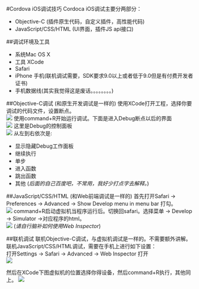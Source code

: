 #Cordova iOS调试技巧
Cordoca iOS调试主要分两部分：<br>

- Objective-C (插件原生代码，自定义插件，高性能代码)
- JavaScript/CSS/HTML (UI界面，插件JS api接口)

##调试环境及工具

- 系统Mac OS X
- 工具 XCode
- Safari
- iPhone 手机(联机调试需要，SDK要求9.0以上或者低于9.0但是有付费开发者证书)
- 手机数据线(其实我觉得这是废话。。。。。。。。)

##Objective-C调试 (和原生开发调试是一样的)
使用XCode打开工程，选择你要调试的代码文件，设置断点。<br>
![](https://github.com/CordovaCn/CordovaCn/blob/master/imgs/Screen%20Shot%202016-03-19%20at%20%E4%B8%8B%E5%8D%8812.04.07.png)
使用command+R开始运行调试。下面是进入Debug断点以后的界面<br>
![](https://github.com/CordovaCn/CordovaCn/blob/master/imgs/Screen%20Shot%202016-03-19%20at%20%E4%B8%8B%E5%8D%8812.04.24.png)
这里是Debug的控制面板<br>
![](https://github.com/CordovaCn/CordovaCn/blob/master/imgs/Screen%20Shot%202016-03-19%20at%20%E4%B8%8B%E5%8D%8812.04.42.png)
从左到右依次是:<br>

- 显示隐藏Debug工作面板
- 继续执行
- 单步
- 进入函数
- 跳出函数
- 其他 (*后面的自己百度吧，不常用，我好少打点字去解释。*)

##JavaScript/CSS/HTML (和Web前端调试是一样的)
首先打开Safari -> Preferences -> Advanced -> Show Develop menu in menu bar 打勾。<br>
![](https://github.com/CordovaCn/CordovaCn/blob/master/imgs/Screen%20Shot%202016-03-19%20at%20%E4%B8%8B%E5%8D%8812.12.52.png)
command+R启动虚拟机当程序运行后。切换回safari。选择菜单 -> Develop -> Simulator ->对应程序的html。<br>
![](https://github.com/CordovaCn/CordovaCn/blob/master/imgs/Screen%20Shot%202016-03-19%20at%20%E4%B8%8B%E5%8D%8812.15.41.png)
(*请自行脑补如何使用Web Inspector*)

##联机调试
联机Objective-C调试，与虚拟机调试是一样的。不需要额外讲解。<br>
联机JavaScript/CSS/HTML调试，需要在手机上进行如下设置：<br>
打开Settings -> Safari -> Advanced -> Web Inspector 打开<br>
![](https://github.com/CordovaCn/CordovaCn/blob/master/imgs/IMG_0579.PNG)

然后在XCode下图虚拟机的位置选择你得设备，然后command+R执行，其他同上。
![](https://github.com/CordovaCn/CordovaCn/blob/master/imgs/Screen%20Shot%202016-03-19%20at%20%E4%B8%8B%E5%8D%8812.20.44.png)
